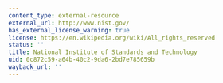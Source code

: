 ```yaml
---
content_type: external-resource
external_url: http://www.nist.gov/
has_external_license_warning: true
license: https://en.wikipedia.org/wiki/All_rights_reserved
status: ''
title: National Institute of Standards and Technology
uid: 0c872c59-a64b-40c2-9da6-2bd7e785659b
wayback_url: ''
---
```

